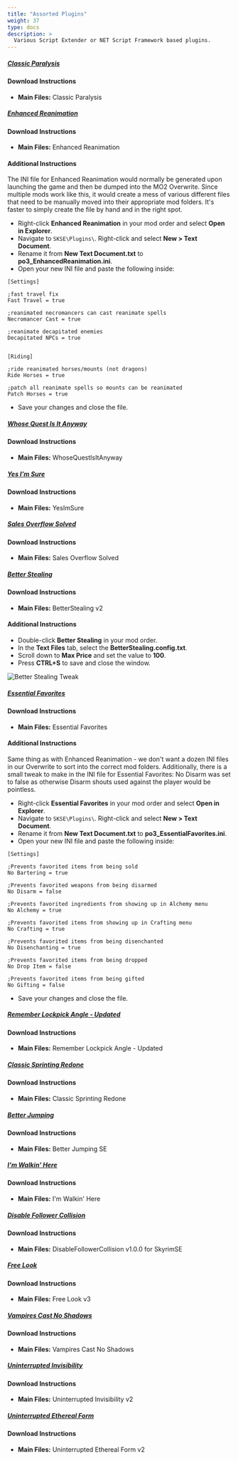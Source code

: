 ```yaml
---
title: "Assorted Plugins"
weight: 37
type: docs
description: >
  Various Script Extender or NET Script Framework based plugins.
---
```


##### [Classic Paralysis](https://www.nexusmods.com/skyrimspecialedition/mods/45931?tab)

#### Download Instructions

- **Main Files:** Classic Paralysis

##### [Enhanced Reanimation](https://www.nexusmods.com/skyrimspecialedition/mods/43500?tab=files)

#### Download Instructions

- **Main Files:** Enhanced Reanimation

#### Additional Instructions

The INI file for Enhanced Reanimation would normally be generated upon launching the game and then be dumped into the MO2 Overwrite. Since multiple mods work like this, it would create a mess of various different files that need to be manually moved into their appropriate mod folders. It's faster to simply create the file by hand and in the right spot.

- Right-click **Enhanced Reanimation** in your mod order and select **Open in Explorer**.
- Navigate to `SKSE\Plugins\`. Right-click and select **New > Text Document**.
- Rename it from **New Text Document.txt** to **po3_EnhancedReanimation.ini**.
- Open your new INI file and paste the following inside:

```
[Settings]

;fast travel fix
Fast Travel = true

;reanimated necromancers can cast reanimate spells
Necromancer Cast = true

;reanimate decapitated enemies
Decapitated NPCs = true


[Riding]

;ride reanimated horses/mounts (not dragons)
Ride Horses = true

;patch all reanimate spells so mounts can be reanimated
Patch Horses = true
```

- Save your changes and close the file.

##### [Whose Quest Is It Anyway](https://www.nexusmods.com/skyrimspecialedition/mods/23581?tab=files)

#### Download Instructions

* **Main Files:** WhoseQuestIsItAnyway

##### [Yes I’m Sure](https://www.nexusmods.com/skyrimspecialedition/mods/24898?tab=files)

#### Download Instructions

* **Main Files:** YesImSure

##### [Sales Overflow Solved](https://www.nexusmods.com/skyrimspecialedition/mods/41625?tab=files)

#### Download Instructions

* **Main Files:** Sales Overflow Solved

##### [Better Stealing](https://www.nexusmods.com/skyrimspecialedition/mods/32295?tab=files)

#### Download Instructions

- **Main Files:** BetterStealing v2

#### Additional Instructions

- Double-click **Better Stealing** in your mod order.
- In the **Text Files** tab, select the **BetterStealing.config.txt**.
- Scroll down to **Max Price** and set the value to **100**.
- Press **CTRL+S** to save and close the window.

![Better Stealing Tweak](/Pictures/tpf/mod-installation/better-stealing-tweak.png)

##### [Essential Favorites](https://www.nexusmods.com/skyrimspecialedition/mods/42997?tab=files)

#### Download Instructions

- **Main Files:** Essential Favorites

#### Additional Instructions

Same thing as with Enhanced Reanimation - we don't want a dozen INI files in our Overwrite to sort into the correct mod folders. Additionally, there is a small tweak to make in the INI file for Essential Favorites: No Disarm was set to false as otherwise Disarm shouts used against the player would be pointless.

- Right-click **Essential Favorites** in your mod order and select **Open in Explorer**.
- Navigate to `SKSE\Plugins\`. Right-click and select **New > Text Document**.
- Rename it from **New Text Document.txt** to **po3_EssentialFavorites.ini**.
- Open your new INI file and paste the following inside:

```
[Settings]

;Prevents favorited items from being sold
No Bartering = true

;Prevents favorited weapons from being disarmed
No Disarm = false

;Prevents favorited ingredients from showing up in Alchemy menu
No Alchemy = true

;Prevents favorited items from showing up in Crafting menu
No Crafting = true

;Prevents favorited items from being disenchanted
No Disenchanting = true

;Prevents favorited items from being dropped
No Drop Item = false

;Prevents favorited items from being gifted
No Gifting = false
```

- Save your changes and close the file.

##### [Remember Lockpick Angle - Updated](https://www.nexusmods.com/skyrimspecialedition/mods/26838?tab=files)

#### Download Instructions

* **Main Files:** Remember Lockpick Angle - Updated

##### [Classic Sprinting Redone](https://www.nexusmods.com/skyrimspecialedition/mods/20166?tab=files)

#### Download Instructions

* **Main Files:** Classic Sprinting Redone

##### [Better Jumping](https://www.nexusmods.com/skyrimspecialedition/mods/18967?tab=files)

#### Download Instructions

* **Main Files:** Better Jumping SE

##### [I'm Walkin' Here](https://www.nexusmods.com/skyrimspecialedition/mods/27742?tab=files)

#### Download Instructions

* **Main Files:** I'm Walkin' Here

##### [Disable Follower Collision](https://www.nexusmods.com/skyrimspecialedition/mods/35925?tab=files)

#### Download Instructions

- **Main Files:** DisableFollowerCollision v1.0.0 for SkyrimSE

##### [Free Look](https://www.nexusmods.com/skyrimspecialedition/mods/42620?tab=files)

#### Download Instructions

* **Main Files:** Free Look v3

##### [Vampires Cast No Shadows](https://www.nexusmods.com/skyrimspecialedition/mods/46107?tab=files)

#### Download Instructions

* **Main Files:** Vampires Cast No Shadows

##### [Uninterrupted Invisibility](https://www.nexusmods.com/skyrimspecialedition/mods/21729?tab=files)

#### Download Instructions

- **Main Files:** Uninterrupted Invisibility v2

##### [Uninterrupted Ethereal Form](https://www.nexusmods.com/skyrimspecialedition/mods/21765?tab=files)

#### Download Instructions

- **Main Files:** Uninterrupted Ethereal Form v2